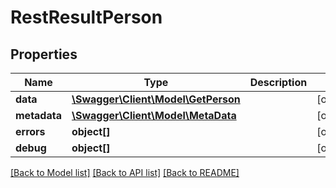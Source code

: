 # RestResultPerson

## Properties

 Name         | Type                                                | Description | Notes      
--------------|-----------------------------------------------------|-------------|------------
 **data**     | [**\Swagger\Client\Model\GetPerson**](GetPerson.md) |             | [optional] 
 **metadata** | [**\Swagger\Client\Model\MetaData**](MetaData.md)   |             | [optional] 
 **errors**   | **object[]**                                        |             | [optional] 
 **debug**    | **object[]**                                        |             | [optional] 

[[Back to Model list]](../../README.md#documentation-for-models) [[Back to API list]](../../README.md#documentation-for-api-endpoints) [[Back to README]](../../README.md)


